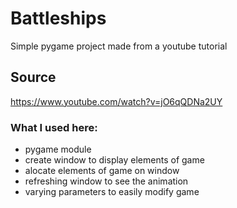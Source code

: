 # Battleships

Simple pygame project made from a youtube tutorial

## Source
https://www.youtube.com/watch?v=jO6qQDNa2UY

### What I used here:
- pygame module
- create window to display elements of game
- alocate elements of game on window
- refreshing window to see the animation
- varying parameters to easily modify game
